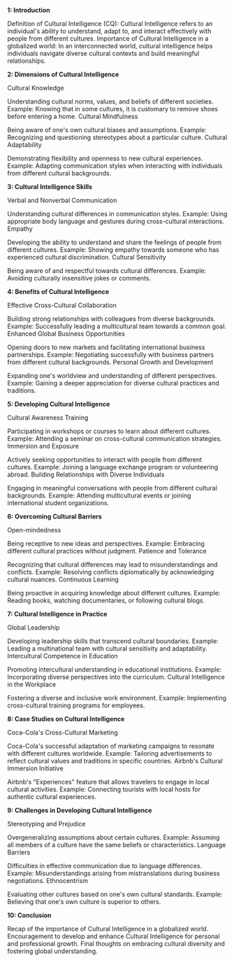 **1: Introduction**

Definition of Cultural Intelligence (CQ): Cultural Intelligence refers to an individual's ability to understand, adapt to, and interact effectively with people from different cultures.
Importance of Cultural Intelligence in a globalized world: In an interconnected world, cultural intelligence helps individuals navigate diverse cultural contexts and build meaningful relationships.

**2: Dimensions of Cultural Intelligence**

Cultural Knowledge

Understanding cultural norms, values, and beliefs of different societies.
Example: Knowing that in some cultures, it is customary to remove shoes before entering a home.
Cultural Mindfulness

Being aware of one's own cultural biases and assumptions.
Example: Recognizing and questioning stereotypes about a particular culture.
Cultural Adaptability

Demonstrating flexibility and openness to new cultural experiences.
Example: Adapting communication styles when interacting with individuals from different cultural backgrounds.

**3: Cultural Intelligence Skills**

Verbal and Nonverbal Communication

Understanding cultural differences in communication styles.
Example: Using appropriate body language and gestures during cross-cultural interactions.
Empathy

Developing the ability to understand and share the feelings of people from different cultures.
Example: Showing empathy towards someone who has experienced cultural discrimination.
Cultural Sensitivity

Being aware of and respectful towards cultural differences.
Example: Avoiding culturally insensitive jokes or comments.

**4: Benefits of Cultural Intelligence**

Effective Cross-Cultural Collaboration

Building strong relationships with colleagues from diverse backgrounds.
Example: Successfully leading a multicultural team towards a common goal.
Enhanced Global Business Opportunities

Opening doors to new markets and facilitating international business partnerships.
Example: Negotiating successfully with business partners from different cultural backgrounds.
Personal Growth and Development

Expanding one's worldview and understanding of different perspectives.
Example: Gaining a deeper appreciation for diverse cultural practices and traditions.

**5: Developing Cultural Intelligence**

Cultural Awareness Training

Participating in workshops or courses to learn about different cultures.
Example: Attending a seminar on cross-cultural communication strategies.
Immersion and Exposure

Actively seeking opportunities to interact with people from different cultures.
Example: Joining a language exchange program or volunteering abroad.
Building Relationships with Diverse Individuals

Engaging in meaningful conversations with people from different cultural backgrounds.
Example: Attending multicultural events or joining international student organizations.

**6: Overcoming Cultural Barriers**

Open-mindedness

Being receptive to new ideas and perspectives.
Example: Embracing different cultural practices without judgment.
Patience and Tolerance

Recognizing that cultural differences may lead to misunderstandings and conflicts.
Example: Resolving conflicts diplomatically by acknowledging cultural nuances.
Continuous Learning

Being proactive in acquiring knowledge about different cultures.
Example: Reading books, watching documentaries, or following cultural blogs.

**7: Cultural Intelligence in Practice**

Global Leadership

Developing leadership skills that transcend cultural boundaries.
Example: Leading a multinational team with cultural sensitivity and adaptability.
Intercultural Competence in Education

Promoting intercultural understanding in educational institutions.
Example: Incorporating diverse perspectives into the curriculum.
Cultural Intelligence in the Workplace

Fostering a diverse and inclusive work environment.
Example: Implementing cross-cultural training programs for employees.

**8: Case Studies on Cultural Intelligence**

Coca-Cola's Cross-Cultural Marketing

Coca-Cola's successful adaptation of marketing campaigns to resonate with different cultures worldwide.
Example: Tailoring advertisements to reflect cultural values and traditions in specific countries.
Airbnb's Cultural Immersion Initiative

Airbnb's "Experiences" feature that allows travelers to engage in local cultural activities.
Example: Connecting tourists with local hosts for authentic cultural experiences.

**9: Challenges in Developing Cultural Intelligence**

Stereotyping and Prejudice

Overgeneralizing assumptions about certain cultures.
Example: Assuming all members of a culture have the same beliefs or characteristics.
Language Barriers

Difficulties in effective communication due to language differences.
Example: Misunderstandings arising from mistranslations during business negotiations.
Ethnocentrism

Evaluating other cultures based on one's own cultural standards.
Example: Believing that one's own culture is superior to others.

**10: Conclusion**

Recap of the importance of Cultural Intelligence in a globalized world.
Encouragement to develop and enhance Cultural Intelligence for personal and professional growth.
Final thoughts on embracing cultural diversity and fostering global understanding.
